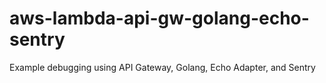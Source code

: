 # aws-lambda-api-gw-golang-echo-sentry
Example debugging using API Gateway, Golang, Echo Adapter, and Sentry
